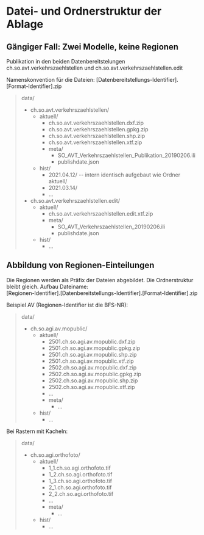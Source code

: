 # Datei- und Ordnerstruktur der Ablage

## Gängiger Fall: Zwei Modelle, keine Regionen

Publikation in den beiden Datenbereitstelungen ch.so.avt.verkehrszaehlstellen und ch.so.avt.verkehrszaehlstellen.edit

Namenskonvention für die Dateien: \[Datenbereitstellungs-Identifier\].\[Format-Identifier\].zip

> data/
> * ch.so.avt.verkehrszaehlstellen/
>    * aktuell/
>      * ch.so.avt.verkehrszaehlstellen.dxf.zip
>      * ch.so.avt.verkehrszaehlstellen.gpkg.zip
>      * ch.so.avt.verkehrszaehlstellen.shp.zip
>      * ch.so.avt.verkehrszaehlstellen.xtf.zip
>      * meta/
>        * SO_AVT_Verkehrszaehlstellen_Publikation_20190206.ili
>        * publishdate.json      
>   * hist/
>     * 2021.04.12/ -- intern identisch aufgebaut wie Ordner aktuell/
>     * 2021.03.14/
>     * ...
> * ch.so.avt.verkehrszaehlstellen.edit/
>   * aktuell/
>       * ch.so.avt.verkehrszaehlstellen.edit.xtf.zip
>       * meta/
>         * SO_AVT_Verkehrszaehlstellen_20190206.ili  
>         * publishdate.json      
>   * hist/
>     * ...

## Abbildung von Regionen-Einteilungen

Die Regionen werden als Präfix der Dateien abgebildet. Die Ordnerstruktur bleibt gleich. Aufbau Dateiname:   
\[Regionen-Identifier\].\[Datenbereitstellungs-Identifier\].\[Format-Identifier\].zip

Beispiel AV (Regionen-Identifier ist die BFS-NR):

> data/
> * ch.so.agi.av.mopublic/
>   * aktuell/
>     * 2501.ch.so.agi.av.mopublic.dxf.zip
>     * 2501.ch.so.agi.av.mopublic.gpkg.zip
>     * 2501.ch.so.agi.av.mopublic.shp.zip
>     * 2501.ch.so.agi.av.mopublic.xtf.zip
>     * 2502.ch.so.agi.av.mopublic.dxf.zip
>     * 2502.ch.so.agi.av.mopublic.gpkg.zip
>     * 2502.ch.so.agi.av.mopublic.shp.zip
>     * 2502.ch.so.agi.av.mopublic.xtf.zip
>     * ...
>     * meta/
>       * ...    
>   * hist/
>     * ...

Bei Rastern mit Kacheln:

> data/
> * ch.so.agi.orthofoto/
>   * aktuell/
>     * 1_1.ch.so.agi.orthofoto.tif
>     * 1_2.ch.so.agi.orthofoto.tif
>     * 1_3.ch.so.agi.orthofoto.tif
>     * 2_1.ch.so.agi.orthofoto.tif
>     * 2_2.ch.so.agi.orthofoto.tif
>     * ...
>     * meta/
>       * ...    
>   * hist/
>     * ...
